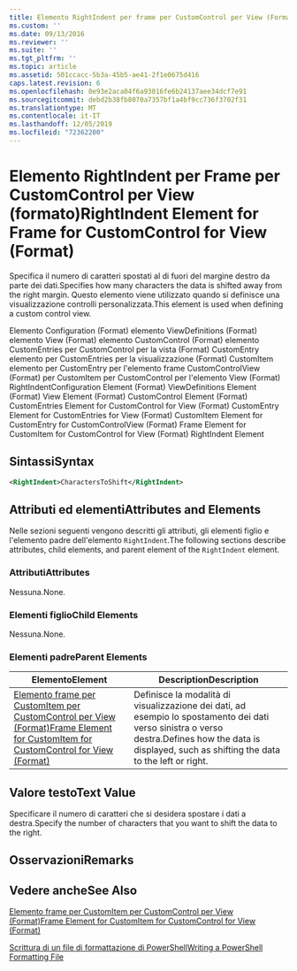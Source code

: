 ```yaml
---
title: Elemento RightIndent per frame per CustomControl per View (Format) | Microsoft Docs
ms.custom: ''
ms.date: 09/13/2016
ms.reviewer: ''
ms.suite: ''
ms.tgt_pltfrm: ''
ms.topic: article
ms.assetid: 501ccacc-5b3a-45b5-ae41-2f1e0675d416
caps.latest.revision: 6
ms.openlocfilehash: 0e93e2aca04f6a93016fe6b24137aee34dcf7e91
ms.sourcegitcommit: debd2b38fb8070a7357bf1a4bf9cc736f3702f31
ms.translationtype: MT
ms.contentlocale: it-IT
ms.lasthandoff: 12/05/2019
ms.locfileid: "72362200"
---
```

# <a name="rightindent-element-for-frame-for-customcontrol-for-view-format"></a><span data-ttu-id="01651-102">Elemento RightIndent per Frame per CustomControl per View (formato)</span><span class="sxs-lookup"><span data-stu-id="01651-102">RightIndent Element for Frame for CustomControl for View (Format)</span></span>

<span data-ttu-id="01651-103">Specifica il numero di caratteri spostati al di fuori del margine destro da parte dei dati.</span><span class="sxs-lookup"><span data-stu-id="01651-103">Specifies how many characters the data is shifted away from the right margin.</span></span> <span data-ttu-id="01651-104">Questo elemento viene utilizzato quando si definisce una visualizzazione controlli personalizzata.</span><span class="sxs-lookup"><span data-stu-id="01651-104">This element is used when defining a custom control view.</span></span>

<span data-ttu-id="01651-105">Elemento Configuration (Format) elemento ViewDefinitions (Format) elemento View (Format) elemento CustomControl (Format) elemento CustomEntries per CustomControl per la vista (Format) CustomEntry elemento per CustomEntries per la visualizzazione (Format) CustomItem elemento per CustomEntry per l'elemento frame CustomControlView (Format) per CustomItem per CustomControl per l'elemento View (Format) RightIndent</span><span class="sxs-lookup"><span data-stu-id="01651-105">Configuration Element (Format) ViewDefinitions Element (Format) View Element (Format) CustomControl Element (Format) CustomEntries Element for CustomControl for View (Format) CustomEntry Element for CustomEntries for View (Format) CustomItem Element for CustomEntry for CustomControlView (Format) Frame Element for CustomItem for CustomControl for View (Format) RightIndent Element</span></span>

## <a name="syntax"></a><span data-ttu-id="01651-106">Sintassi</span><span class="sxs-lookup"><span data-stu-id="01651-106">Syntax</span></span>

```xml
<RightIndent>CharactersToShift</RightIndent>
```

## <a name="attributes-and-elements"></a><span data-ttu-id="01651-107">Attributi ed elementi</span><span class="sxs-lookup"><span data-stu-id="01651-107">Attributes and Elements</span></span>

<span data-ttu-id="01651-108">Nelle sezioni seguenti vengono descritti gli attributi, gli elementi figlio e l'elemento padre dell'elemento `RightIndent`.</span><span class="sxs-lookup"><span data-stu-id="01651-108">The following sections describe attributes, child elements, and parent element of the `RightIndent` element.</span></span>

### <a name="attributes"></a><span data-ttu-id="01651-109">Attributi</span><span class="sxs-lookup"><span data-stu-id="01651-109">Attributes</span></span>

<span data-ttu-id="01651-110">Nessuna.</span><span class="sxs-lookup"><span data-stu-id="01651-110">None.</span></span>

### <a name="child-elements"></a><span data-ttu-id="01651-111">Elementi figlio</span><span class="sxs-lookup"><span data-stu-id="01651-111">Child Elements</span></span>

<span data-ttu-id="01651-112">Nessuna.</span><span class="sxs-lookup"><span data-stu-id="01651-112">None.</span></span>

### <a name="parent-elements"></a><span data-ttu-id="01651-113">Elementi padre</span><span class="sxs-lookup"><span data-stu-id="01651-113">Parent Elements</span></span>

|<span data-ttu-id="01651-114">Elemento</span><span class="sxs-lookup"><span data-stu-id="01651-114">Element</span></span>|<span data-ttu-id="01651-115">Description</span><span class="sxs-lookup"><span data-stu-id="01651-115">Description</span></span>|
|-------------|-----------------|
|[<span data-ttu-id="01651-116">Elemento frame per CustomItem per CustomControl per View (Format)</span><span class="sxs-lookup"><span data-stu-id="01651-116">Frame Element for CustomItem for CustomControl for View (Format)</span></span>](./frame-element-for-customitem-for-customcontrol-for-view-format.md)|<span data-ttu-id="01651-117">Definisce la modalità di visualizzazione dei dati, ad esempio lo spostamento dei dati verso sinistra o verso destra.</span><span class="sxs-lookup"><span data-stu-id="01651-117">Defines how the data is displayed, such as shifting the data to the left or right.</span></span>|

## <a name="text-value"></a><span data-ttu-id="01651-118">Valore testo</span><span class="sxs-lookup"><span data-stu-id="01651-118">Text Value</span></span>

<span data-ttu-id="01651-119">Specificare il numero di caratteri che si desidera spostare i dati a destra.</span><span class="sxs-lookup"><span data-stu-id="01651-119">Specify the number of characters that you want to shift the data to the right.</span></span>

## <a name="remarks"></a><span data-ttu-id="01651-120">Osservazioni</span><span class="sxs-lookup"><span data-stu-id="01651-120">Remarks</span></span>

## <a name="see-also"></a><span data-ttu-id="01651-121">Vedere anche</span><span class="sxs-lookup"><span data-stu-id="01651-121">See Also</span></span>

[<span data-ttu-id="01651-122">Elemento frame per CustomItem per CustomControl per View (Format)</span><span class="sxs-lookup"><span data-stu-id="01651-122">Frame Element for CustomItem for CustomControl for View (Format)</span></span>](./frame-element-for-customitem-for-customcontrol-for-view-format.md)

[<span data-ttu-id="01651-123">Scrittura di un file di formattazione di PowerShell</span><span class="sxs-lookup"><span data-stu-id="01651-123">Writing a PowerShell Formatting File</span></span>](./writing-a-powershell-formatting-file.md)
